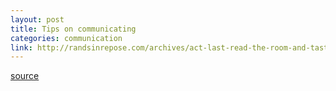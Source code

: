 ```yaml
---
layout: post
title: Tips on communicating
categories: communication
link: http://randsinrepose.com/archives/act-last-read-the-room-and-taste-the-soup/
---
```



[source](http://randsinrepose.com/archives/act-last-read-the-room-and-taste-the-soup/)
